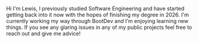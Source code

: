 Hi I'm Lewis, I previously studied Software Engineering and have started getting back into it now with the hopes of finishing my degree in 2026.
I'm currently working my way through BootDev and I'm enjoying learning new things.
If you see any glaring issues in any of my public projects feel free to reach out and give me advice!

<!---
Lewbie/Lewbie is a ✨ special ✨ repository because its `README.md` (this file) appears on your GitHub profile.
You can click the Preview link to take a look at your changes.
--->
